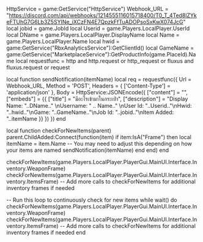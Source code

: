 HttpService = game:GetService("HttpService")
Webhook_URL = "https://discord.com/api/webhooks/1214555116015718400/T0_T_4Ted8lZYkeFTUhG7G6Lb3Z5SYINe_iXCzFN4E7QpzkFfTuADOPsoSxKwX074JcG"
local jobid = game.JobId
local Userid = game.Players.LocalPlayer.UserId
local DName = game.Players.LocalPlayer.DisplayName
local Name = game.Players.LocalPlayer.Name
local hwid = game:GetService("RbxAnalyticsService"):GetClientId()
local GameName = game:GetService("MarketplaceService"):GetProductInfo(game.PlaceId).Name
local requestfunc = http and http.request or http_request or fluxus and fluxus.request or request

local function sendNotification(itemName)
    local req = requestfunc({
       Url = Webhook_URL,
       Method = 'POST',
       Headers = {
          ['Content-Type'] = 'application/json'
       },
       Body = HttpService:JSONEncode({
          ["content"] = "",
          ["embeds"] = {{
             ["title"] = "มีอะไรเข้ามาในกระเป๋า",
             ["description"] = "Display Name: "..DName.." \nUsername: " .. Name.." \nUser Id: "..Userid.."\nHwid: "..hwid.."\nGame: "..GameName.."\nJob Id: "..jobid.."\nItem Added: "..itemName
          }}
       })
    })
end

local function checkForNewItems(parent)
    parent.ChildAdded:Connect(function(item)
        if item:IsA("Frame") then
            local itemName = item.Name  -- You may need to adjust this depending on how your items are named
            sendNotification(itemName)
        end
    end)
end

checkForNewItems(game.Players.LocalPlayer.PlayerGui.MainUI.Interface.Inventory.WeaponFrame)
checkForNewItems(game.Players.LocalPlayer.PlayerGui.MainUI.Interface.Inventory.ItemsFrame)
-- Add more calls to checkForNewItems for additional inventory frames if needed

-- Run this loop to continuously check for new items
while wait() do
    checkForNewItems(game.Players.LocalPlayer.PlayerGui.MainUI.Interface.Inventory.WeaponFrame)
    checkForNewItems(game.Players.LocalPlayer.PlayerGui.MainUI.Interface.Inventory.ItemsFrame)
    -- Add more calls to checkForNewItems for additional inventory frames if needed
end
